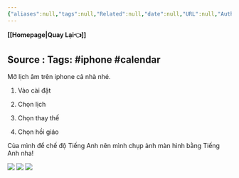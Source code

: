 ```yaml
---
{"aliases":null,"tags":null,"Related":null,"date":null,"URL":null,"Author":null,"dg-publish":true,"image":null,"permalink":"/IT/Mở lịch âm trên iphone/","dgPassFrontmatter":true,"noteIcon":"2","created":"2024-01-24T13:08:53.594+07:00","updated":"2024-01-24T13:09:53.412+07:00"}
---
```


**[[Homepage\|Quay Lại👈]]**

Source : 
Tags: #iphone #calendar
---
Mở lịch âm trên iphone cả nhà nhé.

1. Vào cài đặt

2. Chọn lịch

3. Chọn thay thế

4. Chọn hồi giáo

Của mình để chế độ Tiếng Anh nên mình chụp ảnh màn hình bằng Tiếng Anh nha!

![](https://i.imgur.com/TEdA9hw.png)
![](https://i.imgur.com/B6Djm2N.png)
![](https://i.imgur.com/0RANM03.png)
